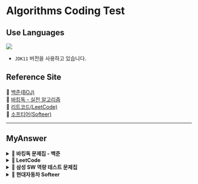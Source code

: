 # Algorithms Coding Test

## Use Languages

<img src="https://img.shields.io/badge/-Java-red?logo=Java&logoColor=white&style=flat-square"/></a>  
- `JDK11` 버전을 사용하고 있습니다.

## Reference Site

📝 [백준(BOJ)](https://www.acmicpc.net/) </br>
📝 [바킹독 - 실전 알고리즘](https://github.com/encrypted-def/basic-algo-lecture/tree/master) </br>
📝 [리트코드(LeetCode)](https://leetcode.com/problemset/) </br>
📝 [소프티어(Softeer)](https://softeer.ai/practice) </br>

---

## MyAnswer

<details><summary><b> 🚀 바킹독 문제집 - 백준</b></summary>
<div>
<blockquote>

|  번호  |                       주제                       |                                              진행도                                               |
|:----:|:----------------------------------------------:|:----------------------------------------------------------------------------------------------:|
| 0x05 |     [스택](src/baa_kingDog/stack/README.md)      |  ![100%](https://progress-bar.dev/6/?scale=8&title=progress&width=500&color=babaca&suffix=/8)  |
| 0x06 |      [큐](src/baa_kingDog/queue/README.md)      |  ![100%](https://progress-bar.dev/3/?scale=3&title=progress&width=500&color=babaca&suffix=/3)  |
| 0x07 |      [덱](src/baa_kingDog/deque/README.md)      |  ![100%](https://progress-bar.dev/3/?scale=4&title=progress&width=500&color=babaca&suffix=/4)  |
| 0x08 |                스택의 활용(수식의 괄호 쌍)                |  ![100%](https://progress-bar.dev/0/?scale=5&title=progress&width=500&color=babaca&suffix=/5)  |
| 0x09 |      [BFS](src/baa_kingDog/bfs/README.md)      | ![100%](https://progress-bar.dev/4/?scale=30&title=progress&width=500&color=babaca&suffix=/30) |
| 0x0B |   [재귀](src/baa_kingDog/recursion/README.md)    | ![100%](https://progress-bar.dev/4/?scale=10&title=progress&width=500&color=babaca&suffix=/10) |
| 0x0C | [백트래킹](src/baa_kingDog/backtracking/README.md) | ![100%](https://progress-bar.dev/5/?scale=20&title=progress&width=500&color=babaca&suffix=/20) |
| 0x0D |                     시뮬레이션                      | ![100%](https://progress-bar.dev/0/?scale=61&title=progress&width=500&color=babaca&suffix=/61) |
| 0x0E |                      정렬 I                      |  ![100%](https://progress-bar.dev/0/?scale=8&title=progress&width=500&color=babaca&suffix=/8)  |
| 0x0F |                     정렬 II                      |  ![100%](https://progress-bar.dev/0/?scale=9&title=progress&width=500&color=babaca&suffix=/9)  |
| 0x10 |                   다이나믹 프로그래밍                   | ![100%](https://progress-bar.dev/0/?scale=44&title=progress&width=500&color=babaca&suffix=/44) |
| 0x11 |                      그리디                       | ![100%](https://progress-bar.dev/0/?scale=17&title=progress&width=500&color=babaca&suffix=/17) |
| 0x12 |                       수학                       | ![100%](https://progress-bar.dev/0/?scale=39&title=progress&width=500&color=babaca&suffix=/39) |
| 0x13 |                      이분탐색                      | ![100%](https://progress-bar.dev/0/?scale=21&title=progress&width=500&color=babaca&suffix=/21) |
| 0x14 |                     투 포인터                      | ![100%](https://progress-bar.dev/0/?scale=11&title=progress&width=500&color=babaca&suffix=/11) |
| 0x15 |                       해시                       | ![100%](https://progress-bar.dev/0/?scale=10&title=progress&width=500&color=babaca&suffix=/10) |
| 0x16 |                    이진 검색 트리                    |  ![100%](https://progress-bar.dev/0/?scale=7&title=progress&width=500&color=babaca&suffix=/7)  |
| 0x17 |                     우선순위 큐                     |  ![100%](https://progress-bar.dev/0/?scale=8&title=progress&width=500&color=babaca&suffix=/8)  |
</blockquote>
</div>
</details>

<details><summary><b> 🚀 LeetCode </b></summary>
<div>
<h3> Array </h3>
<blockquote>

|  번호  |                        주제                         | 난이도 |
|:----:|:-------------------------------------------------:|:---:|
| 0001 | [Two Sum](https://leetcode.com/problems/two-sum/) | `easy`|

</blockquote>

<h3> Linked List </h3>
<blockquote>

|  번호  |                                     주제                                      | 난이도 |
|:----:|:---------------------------------------------------------------------------:|:---:|
| 0206 | [Reverse a Linked List](https://leetcode.com/problems/reverse-linked-list/) | `easy`|

</blockquote>
</div>
</details>


<details><summary><b> 🚀 삼성 SW 역량 테스트 문제집</b></summary>
<div>
<blockquote>
  <ul>
    <li><a href='https://github.com/IToriginal/AlgorithmCT/blob/main/src/baekjoon/%EC%82%BC%EC%84%B1A%ED%98%95/%EC%8B%9C%ED%97%98%EA%B0%90%EB%8F%85_13458/Main.java'>BOJ13458 - 시험 감독</a> : 수학, 사칙연산</li>
    <li><a href='https://github.com/IToriginal/AlgorithmCT/blob/main/src/baekjoon/%EC%82%BC%EC%84%B1A%ED%98%95/%EC%A3%BC%EC%82%AC%EC%9C%84%EA%B5%B4%EB%A6%AC%EA%B8%B0_14499/Main.java'>BOJ14499 - 주사위 굴리기</a> : 구현, 시뮬레이션 </li>
    <li><a href='https://github.com/IToriginal/AlgorithmCT/blob/main/src/baekjoon/%EC%82%BC%EC%84%B1A%ED%98%95/%ED%87%B4%EC%82%AC_14501/Main.java'>BOJ14501 - 퇴사</a> : 백트래킹(Backtracking)</li>
  </ul>
</blockquote>
</div>
</details>

<details><summary><b> 🚀 현대자동차 Softeer </b></summary>
<div>
<blockquote>
  <ul>
    <li><a href='https://softeer.ai/practice/6283'>Level2 - 8단 변속기</a> : 구현</li>
    <li><a href='https://softeer.ai/practice/6280'>Level2 - 지도 자동 구축</a> : 구현</li>
    <li><a href='https://softeer.ai/practice/6282'>Level2 - 장애물 인식 프로그램</a> : BFS</li>
    <li><a href='https://softeer.ai/practice/6284'>Level2 - 바이러스</a> : 구현</li>
    <li><a href='https://softeer.ai/practice/6270'>Level2 - GBC</a> : 구현</li>
    <li><a href='https://softeer.ai/practice/6269'>Level2 - 비밀 메뉴</a> : 구현</li>
    <li><a href='https://softeer.ai/practice/6294'>Level3 - 성적평균</a> : 구현</li>
  </ul>
</blockquote>
</div>
</details>
